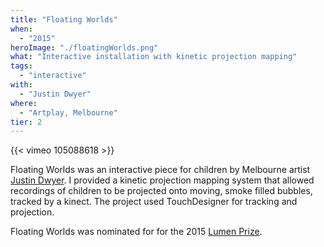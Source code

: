 ```yaml
---
title: "Floating Worlds"
when: 
  - "2015"
heroImage: "./floatingWorlds.png"
what: "Interactive installation with kinetic projection mapping"
tags:
  - "interactive"
with:
  - "Justin Dwyer"
where:
  - "Artplay, Melbourne"
tier: 2
---
```


{{< vimeo 105088618 >}}

Floating Worlds was an interactive piece for children by Melbourne artist [Justin Dwyer](http://justindwyer.com/). I provided a kinetic projection mapping system that allowed recordings of children to be projected onto moving, smoke filled bubbles, tracked by a kinect. The project used TouchDesigner for tracking and projection.

Floating Worlds was nominated for for the 2015 [Lumen Prize](http://lumenprize.com/artwork/floating-worlds).